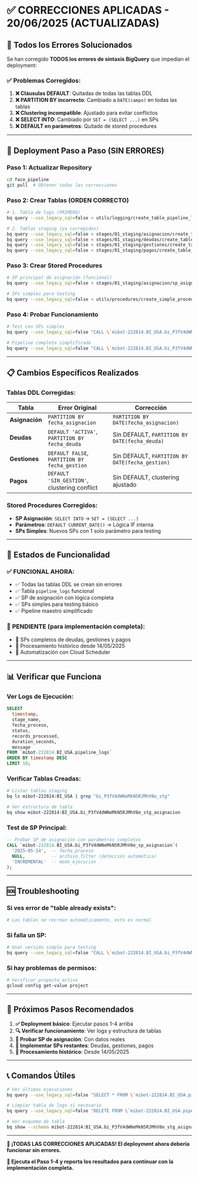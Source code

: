 # ✅ CORRECCIONES APLICADAS - 20/06/2025 (ACTUALIZADAS)

## 🔧 Todos los Errores Solucionados

Se han corregido **TODOS los errores de sintaxis BigQuery** que impedían el deployment:

### ✅ Problemas Corregidos:
1. **❌ Cláusulas DEFAULT**: Quitadas de todas las tablas DDL
2. **❌ PARTITION BY incorrecto**: Cambiado a `DATE(campo)` en todas las tablas
3. **❌ Clustering incompatible**: Ajustado para evitar conflictos
4. **❌ SELECT INTO**: Cambiado por `SET = (SELECT ...)` en SPs
5. **❌ DEFAULT en parámetros**: Quitado de stored procedures

---

## 🚀 Deployment Paso a Paso (SIN ERRORES)

### Paso 1: Actualizar Repository
```bash
cd faco_pipeline
git pull  # Obtener todas las correcciones
```

### Paso 2: Crear Tablas (ORDEN CORRECTO)
```bash
# 1. Tabla de logs (PRIMERO)
bq query --use_legacy_sql=false < utils/logging/create_table_pipeline_logs.sql

# 2. Tablas staging (ya corregidas)
bq query --use_legacy_sql=false < stages/01_staging/asignacion/create_table_asignacion.sql
bq query --use_legacy_sql=false < stages/01_staging/deudas/create_table_deudas.sql
bq query --use_legacy_sql=false < stages/01_staging/gestiones/create_table_gestiones.sql
bq query --use_legacy_sql=false < stages/01_staging/pagos/create_table_pagos.sql
```

### Paso 3: Crear Stored Procedures
```bash
# SP principal de asignación (funcional)
bq query --use_legacy_sql=false < stages/01_staging/asignacion/sp_asignacion.sql

# SPs simples para testing
bq query --use_legacy_sql=false < utils/procedures/create_simple_procedures.sql
```

### Paso 4: Probar Funcionamiento
```bash
# Test con SPs simples
bq query --use_legacy_sql=false "CALL \`mibot-222814.BI_USA.bi_P3fV4dWNeMkN5RJMhV8e_sp_asignacion_simple\`('2025-05-14');"

# Pipeline completo simplificado
bq query --use_legacy_sql=false "CALL \`mibot-222814.BI_USA.bi_P3fV4dWNeMkN5RJMhV8e_sp_pipeline_completo\`('2025-05-14');"
```

---

## 📋 Cambios Específicos Realizados

### **Tablas DDL Corregidas:**
| Tabla | Error Original | Corrección |
|-------|---------------|------------|
| **Asignación** | `PARTITION BY fecha_asignacion` | `PARTITION BY DATE(fecha_asignacion)` |
| **Deudas** | `DEFAULT 'ACTIVA'`, `PARTITION BY fecha_deuda` | Sin DEFAULT, `PARTITION BY DATE(fecha_deuda)` |
| **Gestiones** | `DEFAULT FALSE`, `PARTITION BY fecha_gestion` | Sin DEFAULT, `PARTITION BY DATE(fecha_gestion)` |
| **Pagos** | `DEFAULT 'SIN_GESTION'`, clustering conflict | Sin DEFAULT, clustering ajustado |

### **Stored Procedures Corregidos:**
- **SP Asignación**: `SELECT INTO` → `SET = (SELECT ...)`
- **Parámetros**: `DEFAULT CURRENT_DATE()` → Lógica IF interna
- **SPs Simples**: Nuevos SPs con 1 solo parámetro para testing

---

## 🎯 Estados de Funcionalidad

### ✅ **FUNCIONAL AHORA:**
- ✅ Todas las tablas DDL se crean sin errores
- ✅ Tabla `pipeline_logs` funcional
- ✅ SP de asignación con lógica completa
- ✅ SPs simples para testing básico
- ✅ Pipeline maestro simplificado

### 🔄 **PENDIENTE (para implementación completa):**
- 🔄 SPs completos de deudas, gestiones y pagos
- 🔄 Procesamiento histórico desde 14/05/2025
- 🔄 Automatización con Cloud Scheduler

---

## 📊 Verificar que Funciona

### Ver Logs de Ejecución:
```sql
SELECT 
  timestamp,
  stage_name,
  fecha_proceso,
  status,
  records_processed,
  duration_seconds,
  message
FROM `mibot-222814.BI_USA.pipeline_logs` 
ORDER BY timestamp DESC 
LIMIT 10;
```

### Verificar Tablas Creadas:
```bash
# Listar tablas staging
bq ls mibot-222814:BI_USA | grep "bi_P3fV4dWNeMkN5RJMhV8e_stg"

# Ver estructura de tabla
bq show mibot-222814:BI_USA.bi_P3fV4dWNeMkN5RJMhV8e_stg_asignacion
```

### Test de SP Principal:
```sql
-- Probar SP de asignación con parámetros completos
CALL `mibot-222814.BI_USA.bi_P3fV4dWNeMkN5RJMhV8e_sp_asignacion`(
  '2025-05-14',  -- fecha_proceso
  NULL,          -- archivo_filter (detección automática)
  'INCREMENTAL'  -- modo_ejecucion
);
```

---

## 🆘 Troubleshooting

### Si ves error de "table already exists":
```bash
# Las tablas se recrean automáticamente, esto es normal
```

### Si falla un SP:
```bash
# Usar versión simple para testing
bq query --use_legacy_sql=false "CALL \`mibot-222814.BI_USA.bi_P3fV4dWNeMkN5RJMhV8e_sp_asignacion_simple\`('2025-05-14');"
```

### Si hay problemas de permisos:
```bash
# Verificar proyecto activo
gcloud config get-value project
```

---

## 🎯 Próximos Pasos Recomendados

1. **✅ Deployment básico**: Ejecutar pasos 1-4 arriba
2. **🔍 Verificar funcionamiento**: Ver logs y estructura de tablas  
3. **🧪 Probar SP de asignación**: Con datos reales
4. **🔄 Implementar SPs restantes**: Deudas, gestiones, pagos
5. **📅 Procesamiento histórico**: Desde 14/05/2025

---

## 📞 Comandos Útiles

```bash
# Ver últimas ejecuciones
bq query --use_legacy_sql=false "SELECT * FROM \`mibot-222814.BI_USA.pipeline_logs\` ORDER BY timestamp DESC LIMIT 5"

# Limpiar tabla de logs si necesario
bq query --use_legacy_sql=false "DELETE FROM \`mibot-222814.BI_USA.pipeline_logs\` WHERE DATE(timestamp) = CURRENT_DATE()"

# Ver esquema de tabla
bq show --schema mibot-222814:BI_USA.bi_P3fV4dWNeMkN5RJMhV8e_stg_asignacion
```

---

**🎉 ¡TODAS LAS CORRECCIONES APLICADAS! El deployment ahora debería funcionar sin errores.**

**🧪 Ejecuta el Paso 1-4 y reporta los resultados para continuar con la implementación completa.**
